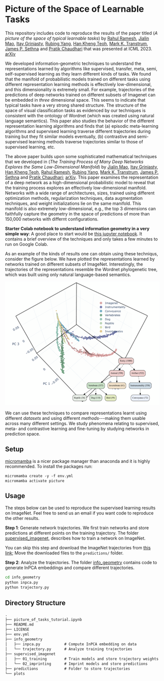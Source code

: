 # Picture of the Space of Learnable Tasks

This repository includes code to reproduce the results of the paper titled (*A picture of the space of typical learnable tasks*) by [Rahul Ramesh](https://rahulramesh.info), [Jialin Mao](https://www.linkedin.com/in/jialin-mao-339346182), [Itay Griniasty](https://scholar.google.co.il/citations?user=a3Uhp58AAAAJ&hl=en), [Rubing Yang](https://www.amcs.upenn.edu/people/rubing-yang), [Han Kheng Teoh](https://www.linkedin.com/in/han-kheng-teoh-09392a70), [Mark K. Transtrum](https://physics.byu.edu/faculty/transtrum/index), [James P. Sethna](https://sethna.lassp.cornell.edu) and [Pratik Chaudhari](https://pratikac.github.io/) that was presented at ICML 2023. [arXiv](https://arxiv.org/abs/2210.17011)

We developed information-geometric techniques to understand the representations learned by algorithms like supervised, transfer, meta, semi, self-supervised learning as they learn different kinds of tasks. We found that the manifold of probabilistic models trained on different tasks using different representation learning methods is effectively low-dimensional, and this dimensionality is extremely small. For example, trajectories of the predictions of deep networks trained on different subsets of Imagenet can be embedded in *three* dimensional space. This seems to indicate that typical tasks have a very strong shared structure. The structure of the space of visual classification tasks as evidenced by our techniques is consistent with the ontology of Wordnet (which was created using natural language semantics). This paper also studies the behavior of the different representation learning algorithms and finds that (a) episodic meta-learning algorithms and supervised learning traverse different trajectories during training but they fit similar models eventually, (b) contrastive and semi-supervised learning methods traverse trajectories similar to those of supervised learning, etc.

The above paper builds upon some sophisticated mathematical techniques that we developed in (*The Training Process of Many Deep Networks Explores the Same Low-Dimensional Manifold*) by [Jialin Mao](https://www.linkedin.com/in/jialin-mao-339346182), [Itay Griniasty](https://scholar.google.co.il/citations?user=a3Uhp58AAAAJ&hl=en), [Han Kheng Teoh](https://www.linkedin.com/in/han-kheng-teoh-09392a70), [Rahul Ramesh](https://rahulramesh.info), [Rubing Yang](https://www.amcs.upenn.edu/people/rubing-yang), [Mark K. Transtrum](https://physics.byu.edu/faculty/transtrum/index), [James P. Sethna](https://sethna.lassp.cornell.edu) and [Pratik Chaudhari](https://pratikac.github.io/); [arXiv](https://arxiv.org/abs/2305.01604). This paper examines the representation of a deep network as a high-dimensional probabilistic model to reveal that the training process explores an effectively low-dimensional manifold. Networks with a wide range of architectures, sizes, trained using different optimization methods, regularization techniques, data augmentation techniques, and weight initializations lie on the same manifold. This manifold is also extremely low-dimensional, e.g., the top 3 dimensions can faithfully capture the geometry in the space of predictions of more than 150,000 networks with differnt configurations.

**Starter Colab notebook to understand information geometry in a very simple way**: A good place to start would be [this jupyter notebook](https://colab.research.google.com/github/grasp-lyrl/picture_of_space_of_tasks/blob/main/picture_of_tasks_tutorial.ipynb). It contains a brief overview of the techniques and only takes a few minutes to run on Google Colab.

As an example of the kinds of results one can obtain using these techniqus, consider the figure below. We have plotted the representations learned by networks trained on different subsets of ImageNet. Interestingly, the trajectories of the representations resemble the Wordnet phylogenetic tree, which was built using only natural language-based semantics. 

<p align="center">
<img src="./plots/imagenet/tree.png" width="600">
</p>

We can use these techniques to compare representations learnt using
different *datasets* and using different *methods*---making them usable across
many different settings. We study phenomena relating to supervised, meta- and
contrastive learning and fine-tuning by studying networks in prediction space. 


## Setup

[micromamba](https://mamba.readthedocs.io/en/latest/installation.html) is a nicer package manager than anaconda and it is highly recommended. To install the packages run:

```
micromamba create -y -f env.yml
micromamba activate picture
```

## Usage

The steps below can be used to reproduce the supervised learning results on ImageNet. Feel free to send us an email if you want code to reproduce the other results.

**Step 1**: Generate network trajectories. We first train networks and store predictions at different points on the training trajectory. The folder [supervised_imagenet](./supervised_imagenet), describes how to train a network on ImageNet. 

You can skip this step and download the ImageNet trajectories from [this link](https://mega.nz/folder/lAU2EBTT#6NXdRnL2RUoZL06e2baP7A); Move the downloaded files to the `predictions/` folder.

**Step 2**: Analyze the trajectories. The folder [info_geometry](./info_geometry) contains code to generate InPCA embeddings and compare different trajectories.

```bash
cd info_geometry
python inpca.py
python trajectory.py
```


## Directory Structure

```
.
├── picture_of_tasks_tutorial.ipynb
├── README.md
├── LICENSE
├── env.yml
├── info_geometry          
│   ├── inpca.py           # Compute InPCA embedding on data
│   └── trajectory.py      # Analyze training trajectories
├── supervised_imagenet    
│   ├── 01_training        # Train models and store trajectory weights
│   └── 02_imprinting      # Imprint models and store predictions
├── predictions            # Folder to store trajectories
└── plots
```

